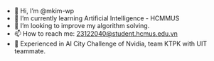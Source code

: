 - 👋 Hi, I’m @mkim-wp
- 🌱 I’m currently learning Artificial Intelligence - HCMMUS
- 💞️ I’m looking to improve my algorithm solving.
- 📫 How to reach me: 23122040@student.hcmus.edu.vn
- 👀 Experienced in AI City Challenge of Nvidia, team KTPK with UIT teammate.

<!---
mkim-wp/mkim-wp is a ✨ special ✨ repository because its `README.md` (this file) appears on your GitHub profile.
You can click the Preview link to take a look at your changes.
--->

